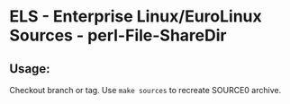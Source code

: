 # ELS - Enterprise Linux/EuroLinux Sources - perl-File-ShareDir
 
## Usage:
  Checkout branch or tag. Use `make sources` to recreate  SOURCE0 archive.

